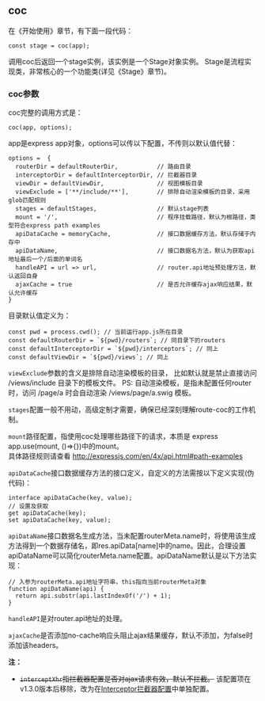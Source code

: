 ## coc

在《开始使用》章节，有下面一段代码：
```
const stage = coc(app);
```
调用coc后返回一个stage实例，该实例是一个Stage对象实例。
Stage是流程实现类，非常核心的一个功能类(详见《Stage》章节)。

### coc参数

coc完整的调用方式是：

```
coc(app, options);
```

app是express app对象，options可以传以下配置，不传则以默认值代替：

```
options =  { 
  routerDir = defaultRouterDir,           // 路由目录 
  interceptorDir = defaultInterceptorDir, // 拦截器目录
  viewDir = defaultViewDir,               // 视图模板目录        
  viewExclude = ['**/include/**'],        // 排除自动渲染模板的目录，采用glob匹配规则
  stages = defaultStages,                 // 默认stage列表 
  mount = '/',                            // 程序挂载路径，默认为根路径，类型符合express path examples
  apiDataCache = memoryCache,             // 接口数据缓存方法，默认存储于内存中
  apiDataName,                            // 接口数据名方法，默认为获取api地址最后一个/后面的单词名
  handleAPI = url => url,                 // router.api地址预处理方法，默认返回自身
  ajaxCache = true                        // 是否允许缓存ajax响应结果，默认允许缓存
}

```

目录默认值定义为：
```
const pwd = process.cwd(); // 当前运行app.js所在目录
const defaultRouterDir = `${pwd}/routers`; // 同目录下的routers
const defaultInterceptorDir = `${pwd}/interceptors`; // 同上
const defaultViewDir = `${pwd}/views`; // 同上
```

`viewExclude`参数的含义是排除自动渲染模板的目录，
比如默认就是禁止直接访问 /views/include 目录下的模板文件。
PS: 自动渲染模板，是指未配置任何router时，访问 /page/a 时会自动渲染 /views/page/a.swig 模板。

`stages`配置一般不用动，高级定制才需要，确保已经深刻理解route-coc的工作机制。

`mount`路径配置，指使用coc处理哪些路径下的请求，本质是 express app.use(mount, ()=>{})中的mount。<br>
 具体路径规则请查看 http://expressjs.com/en/4x/api.html#path-examples

`apiDataCache`接口数据缓存方法的接口定义，自定义的方法需按以下定义实现(伪代码)：
```
interface apiDataCache(key, value);
// 设置及获取
get apiDataCache(key);
set apiDataCache(key, value);
```

`apiDataName`接口数据名生成方法，当未配置routerMeta.name时，将使用该生成方法得到一个数据存储名，即res.apiData[name]中的name。因此，合理设置apiDataName可以简化routerMeta.name配置。apiDataName默认是以下方法实现：
```
// 入参为routerMeta.api地址字符串，this指向当前routerMeta对象
function apiDataName(api) {
  return api.substr(api.lastIndexOf('/') + 1);
}
```

`handleAPI`是对router.api地址的处理。

`ajaxCache`是否添加no-cache响应头阻止ajax结果缓存，默认不添加，为false时添加该headers。

**注：**
* ~~`interceptXhr`指拦截器配置是否对ajax请求有效，默认不拦截。~~  该配置项在v1.3.0版本后移除，改为在[Interceptor拦截器配置](interceptor.md)中单独配置。
